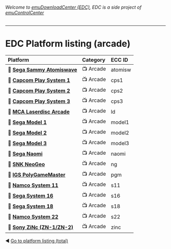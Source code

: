 ###### Welcome to [emuDownloadCenter (EDC)](https://github.com/PhoenixInteractiveNL/emuDownloadCenter/wiki/), EDC is a side project of [emuControlCenter](https://github.com/PhoenixInteractiveNL/emuControlCenter/wiki/)
***
# EDC Platform listing (arcade)

| Platform   | Category      | ECC ID      |
|:-----------|:--------------|:------------|
| :file_folder: [**Sega Sammy Atomiswave**](https://github.com/PhoenixInteractiveNL/emuDownloadCenter/wiki/Platform-atomisw) | :tv: Arcade | atomisw |
| :file_folder: [**Capcom Play System 1**](https://github.com/PhoenixInteractiveNL/emuDownloadCenter/wiki/Platform-cps1) | :tv: Arcade | cps1 |
| :file_folder: [**Capcom Play System 2**](https://github.com/PhoenixInteractiveNL/emuDownloadCenter/wiki/Platform-cps2) | :tv: Arcade | cps2 |
| :file_folder: [**Capcom Play System 3**](https://github.com/PhoenixInteractiveNL/emuDownloadCenter/wiki/Platform-cps3) | :tv: Arcade | cps3 |
| :file_folder: [**MCA Laserdisc Arcade**](https://github.com/PhoenixInteractiveNL/emuDownloadCenter/wiki/Platform-ld) | :tv: Arcade | ld |
| :file_folder: [**Sega Model 1**](https://github.com/PhoenixInteractiveNL/emuDownloadCenter/wiki/Platform-model1) | :tv: Arcade | model1 |
| :file_folder: [**Sega Model 2**](https://github.com/PhoenixInteractiveNL/emuDownloadCenter/wiki/Platform-model2) | :tv: Arcade | model2 |
| :file_folder: [**Sega Model 3**](https://github.com/PhoenixInteractiveNL/emuDownloadCenter/wiki/Platform-model3) | :tv: Arcade | model3 |
| :file_folder: [**Sega Naomi**](https://github.com/PhoenixInteractiveNL/emuDownloadCenter/wiki/Platform-naomi) | :tv: Arcade | naomi |
| :file_folder: [**SNK NeoGeo**](https://github.com/PhoenixInteractiveNL/emuDownloadCenter/wiki/Platform-ng) | :tv: Arcade | ng |
| :file_folder: [**IGS PolyGameMaster**](https://github.com/PhoenixInteractiveNL/emuDownloadCenter/wiki/Platform-pgm) | :tv: Arcade | pgm |
| :file_folder: [**Namco System 11**](https://github.com/PhoenixInteractiveNL/emuDownloadCenter/wiki/Platform-s11) | :tv: Arcade | s11 |
| :file_folder: [**Sega System 16**](https://github.com/PhoenixInteractiveNL/emuDownloadCenter/wiki/Platform-s16) | :tv: Arcade | s16 |
| :file_folder: [**Sega System 18**](https://github.com/PhoenixInteractiveNL/emuDownloadCenter/wiki/Platform-s18) | :tv: Arcade | s18 |
| :file_folder: [**Namco System 22**](https://github.com/PhoenixInteractiveNL/emuDownloadCenter/wiki/Platform-s22) | :tv: Arcade | s22 |
| :file_folder: [**Sony ZiNc (ZN-1/ZN-2)**](https://github.com/PhoenixInteractiveNL/emuDownloadCenter/wiki/Platform-zinc) | :tv: Arcade | zinc |

:arrow_backward: [Go to platform listing (total)](https://github.com/PhoenixInteractiveNL/emuDownloadCenter/wiki/EDC-Platform-List)
